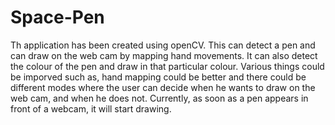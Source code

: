 # Space-Pen

Th application has been created using openCV. This can detect a pen and can draw on the web cam by mapping hand movements. It can also detect the colour of the pen and draw in that particular colour. Various things could be imporved such as, hand mapping could be better and there could be different modes where the user can decide when he wants to draw on the web cam, and when he does not. Currently, as soon as a pen appears in front of a webcam, it will start drawing.  
